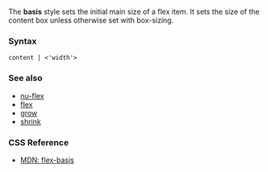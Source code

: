 The **basis** style sets the initial main size of a flex item. It sets the size of the content box unless otherwise set with box-sizing.

### Syntax

```
content | <'width'>
```

### See also

* [nu-flex](../elements/nu-flex.md)
* [flex](./flex.md)
* [grow](./grow.md)
* [shrink](./shrink.md)

### CSS Reference

* [MDN: flex-basis](!https://developer.mozilla.org/en-US/docs/Web/CSS/flex-basis)
